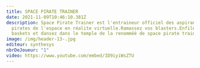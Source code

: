 ```yaml
---
title: SPACE PIRATE TRAINER
date: 2021-11-09T10:46:10.381Z
description: Space Pirate Trainer est l'entraineur officiel des aspirants
  pirates de l'espace en réalite virtuelle.Ramassez vos blasters.Enfilez vos
  baskets et dansez dans le temple de la renomméé de space pirate trainer.
image: /img/header-13-.jpg
editeur: synthesys
nbrDeJoueur: "1"
video: https://www.youtube.com/embed/ID9iyiWsZTU
---
```

